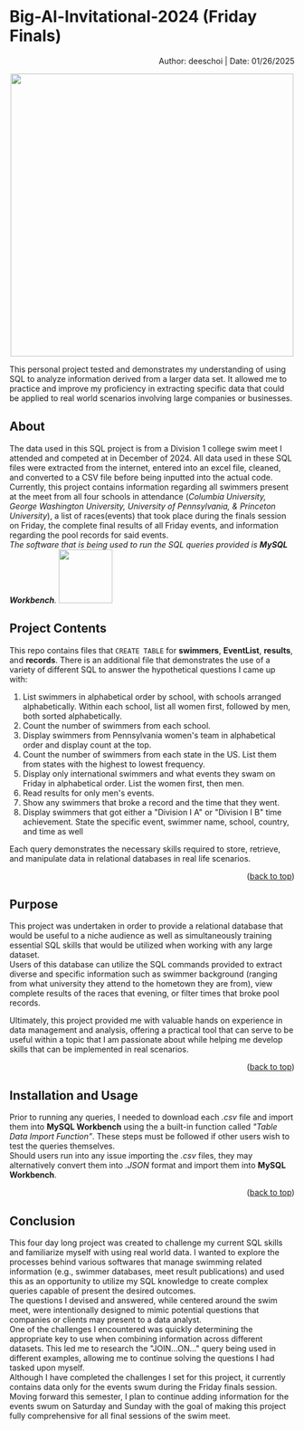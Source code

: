 <a id="readme-top"></a>
# Big-Al-Invitational-2024 (Friday Finals)

<p align="right">Author: deeschoi | Date: 01/26/2025</p> 

<p align = "center"><img src="https://github.com/user-attachments/assets/2a8ac552-6c02-4cca-90fc-bdacfc9aec68" width="500" />

This personal project tested and demonstrates my understanding of using SQL to analyze information derived from a larger data set. It allowed me to practice and improve my proficiency in extracting specific data that could be applied to real world scenarios involving large companies or businesses.  

## About

The data used in this SQL project is from a Division 1 college swim meet I attended and competed at in December of 2024. All data used in these SQL files were extracted from the internet, entered into an excel file, cleaned, and converted to a CSV file before being inputted into the actual code.  
Currently, this project contains information regarding all swimmers present at the meet from all four schools in attendance (*Columbia University, George Washington University, University of Pennsylvania, & Princeton University*), a list of races(events) that took place during the finals session on Friday, the complete final results of all Friday events, and information regarding the pool records for said events.  
*The software that is being used to run the SQL queries provided is **MySQL Workbench**.* <img src="https://github.com/user-attachments/assets/2ddc088d-3ad6-45b3-82f4-3023de0022ed" width = "95"/>


## Project Contents

This repo contains files that `CREATE TABLE` for **swimmers**, **EventList**, **results**, and **records**. There is an additional file that demonstrates the use of a variety of different SQL to answer the hypothetical questions I came up with:
1. List swimmers in alphabetical order by school, with schools arranged alphabetically. Within each school, list all women first, followed by men, both sorted alphabetically.
2. Count the number of swimmers from each school.
3. Display swimmers from Pennsylvania women's team in alphabetical order and display count at the top.
4. Count the number of swimmers from each state in the US. List them from states with the highest to lowest frequency.
5. Display only international swimmers and what events they swam on Friday in alphabetical order. List the women first, then men.
6. Read results for only men's events.
7. Show any swimmers that broke a record and the time that they went.
8. Display swimmers that got either a "Division I A" or "Division I B" time achievement. State the specific event, swimmer name, school, country, and time as well
   
Each query demonstrates the necessary skills required to store, retrieve, and manipulate data in relational databases in real life scenarios.  

<p align="right">(<a href="#readme-top">back to top</a>)</p>

## Purpose

This project was undertaken in order to provide a relational database that would be useful to a niche audience as well as simultaneously training essential SQL skills that would be utilized when working with any large dataset.  
Users of this database can utilize the SQL commands provided to extract diverse and specific information such as swimmer background (ranging from what university they attend to the hometown they are from), view complete results of the races that evening, or filter times that broke pool records.  

Ultimately, this project provided me with valuable hands on experience in data management and analysis, offering a practical tool that can serve to be useful within a topic that I am passionate about while helping me develop skills that can be implemented in real scenarios.  

<p align="right">(<a href="#readme-top">back to top</a>)</p>

## Installation and Usage

Prior to running any queries, I needed to download each *.csv* file and import them into **MySQL Workbench** using the a built-in function called *"Table Data Import Function"*. These steps must be followed if other users wish to test the queries themselves.  
Should users run into any issue importing the *.csv* files, they may alternatively convert them into *.JSON* format and import them into **MySQL Workbench**.

<p align="right">(<a href="#readme-top">back to top</a>)</p>

## Conclusion

This four day long project was created to challenge my current SQL skills and familiarize myself with using real world data. I wanted to explore the processes behind various softwares that manage swimming related information (e.g., swimmer databases, meet result publications) and used this as an opportunity to utilize my SQL knowledge to create complex queries capable of present the desired outcomes.  
The questions I devised and answered, while centered around the swim meet, were intentionally designed to mimic potential questions that companies or clients may present to a data analyst.  
One of the challenges I encountered was quickly determining the appropriate key to use  when combining information across different datasets. This led me to research the "JOIN...ON..." query being used in different examples, allowing me to continue solving the questions I had tasked upon myself.  
Although I have completed the challenges I set for this project, it currently contains data only for the events swum during the Friday finals session. Moving forward this semester, I plan to continue adding information for the events swum on Saturday and Sunday with the goal of making this project fully comprehensive for all final sessions of the swim meet.
